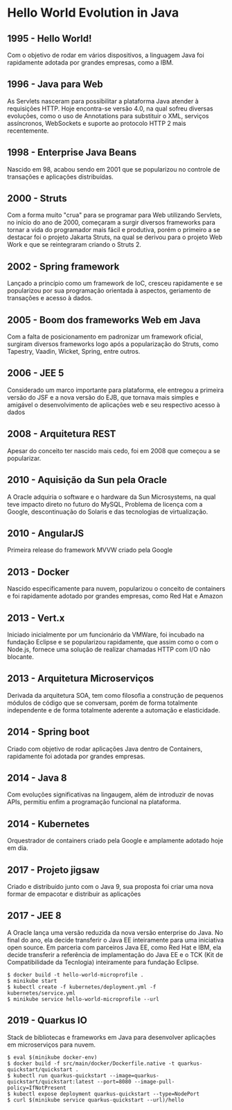# Hello World Evolution in Java

## 1995 - Hello World!

Com o objetivo de rodar em vários dispositivos, a linguagem Java foi rapidamente adotada por grandes
empresas, como a IBM.

## 1996 - Java para Web

As Servlets nasceram para possibilitar a plataforma Java atender à requisições HTTP. Hoje encontra-se
versão 4.0, na qual sofreu diversas evoluções, como o uso de Annotations para substituir o XML, serviços assíncronos, 
WebSockets e suporte ao protocolo HTTP 2 mais recentemente.

## 1998 - Enterprise Java Beans

Nascido em 98, acabou sendo em 2001 que se popularizou no controle de transações e aplicações distribuídas.

## 2000 - Struts

Com a forma muito "crua" para se programar para Web utilizando Servlets, no início do ano de 2000, começaram a surgir
diversos frameworks para tornar a vida do programador mais fácil e produtiva, porém o primeiro a se destacar foi o
projeto Jakarta Struts, na qual se derivou para o projeto Web Work e que se reintegraram criando o Struts 2.

## 2002 - Spring framework

Lançado a princípio como um framework de IoC, cresceu rapidamente e se popularizou por sua programação orientada à aspectos,
geriamento de transações e acesso à dados.

## 2005 - Boom dos frameworks Web em Java

Com a falta de posicionamento em padronizar um framework oficial, surgiram diversos frameworks logo após a popularização 
do Struts, como Tapestry, Vaadin, Wicket, Spring, entre outros.

## 2006 - JEE 5

Considerado um marco importante para plataforma, ele entregou a primeira versão do JSF e a nova versão do EJB, que tornava
mais simples e amigável o desenvolvimento de aplicações web e seu respectivo acesso à dados

## 2008 - Arquitetura REST

Apesar do conceito ter nascido mais cedo, foi em 2008 que começou a se popularizar.

## 2010 - Aquisição da Sun pela Oracle

A Oracle adquiria o software e o hardware da Sun Microsystems, na qual teve impacto direto no futuro do MySQL, 
Problema de licença com a Google, descontinuação do Solaris e das tecnologias de virtualização.

## 2010 - AngularJS

Primeira release do framework MVVW criado pela Google

## 2013 - Docker

Nascido especificamente para nuvem, popularizou o conceito de containers e foi rapidamente adotado por grandes empresas, 
como Red Hat e Amazon

## 2013 - Vert.x

Iniciado inicialmente por um funcionário da VMWare, foi incubado na fundação Eclipse e se popularizou rapidamente, que assim como o
com o Node.js, fornece uma solução de realizar chamadas HTTP com I/O não blocante.

## 2013 - Arquitetura Microserviços

Derivada da arquitetura SOA, tem como filosofia a construção de pequenos módulos de código que se conversam, porém de forma
totalmente independente e de forma totalmente aderente a automação e elasticidade.

## 2014 - Spring boot

Criado com objetivo de rodar aplicações Java dentro de Containers, rapidamente foi adotada por grandes empresas.

## 2014 - Java 8

Com evoluções significativas na lingaugem, além de introduzir de novas APIs, permitiu enfim a programação funcional na plataforma.

## 2014 - Kubernetes

Orquestrador de containers criado pela Google e amplamente adotado hoje em dia.

## 2017 - Projeto jigsaw

Criado e distribuído junto com o Java 9, sua proposta foi criar uma nova formar de empacotar e distribuir as aplicações

## 2017 - JEE 8

A Oracle lança uma versão reduzida da nova versão enterprise do Java.
No final do ano, ela decide transferir o Java EE inteiramente para uma iniciativa open source. Em parceria com parceiros Java EE, como Red Hat e IBM, ela decide transferir a referência de implamentação do Java EE e o TCK (Kit de Compatibilidade da Tecnlogia) inteiramente para fundação Eclipse.

```
$ docker build -t hello-world-microprofile .
$ minikube start
$ kubectl create -f kubernetes/deployment.yml -f kubernetes/service.yml
$ minikube service hello-world-microprofile --url
```

## 2019 - Quarkus IO

Stack de bibliotecas e frameworks em Java para desenvolver aplicações em microserviços para nuvem.

```
$ eval $(minikube docker-env)
$ docker build -f src/main/docker/Dockerfile.native -t quarkus-quickstart/quickstart .
$ kubectl run quarkus-quickstart --image=quarkus-quickstart/quickstart:latest --port=8080 --image-pull-policy=IfNotPresent
$ kubectl expose deployment quarkus-quickstart --type=NodePort
$ curl $(minikube service quarkus-quickstart --url)/hello
```
